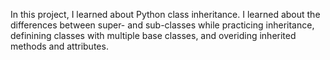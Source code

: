 In this project, I learned about Python class inheritance. I learned about the differences between super- and sub-classes while practicing inheritance, definining classes with multiple base classes, and overiding inherited methods and attributes.
